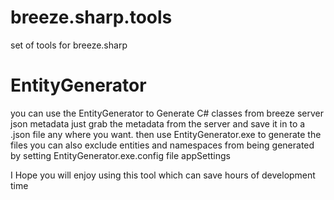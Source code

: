 # breeze.sharp.tools
set of tools for breeze.sharp

# EntityGenerator

you can use the EntityGenerator to Generate C# classes from breeze server json metadata
just grab the metadata from the server and save it in to a .json file any where you want.
then use EntityGenerator.exe to generate the files
you can also exclude entities and namespaces from being generated by setting EntityGenerator.exe.config file appSettings

I Hope you will enjoy using this tool which can save hours of development time


